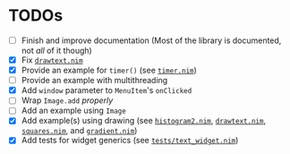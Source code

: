 # TODOs

- [ ] Finish and improve documentation (Most of the library is documented, not *all* of it though)
- [x] Fix [`drawtext.nim`](examples/drawtext.nim)
- [x] Provide an example for `timer()` (see [`timer.nim`](examples/timer.nim))
- [ ] Provide an example with multithreading
- [x] Add `window` parameter to `MenuItem`'s `onClicked`
- [ ] Wrap `Image.add` *properly*
- [ ] Add an example using `Image`
- [x] Add example(s) using drawing (see [`histogram2.nim`](examples/histogram2.nim), [`drawtext.nim`](examples/drawtext.nim), [`squares.nim`](examples/squares.nim), and [`gradient.nim`](examples/gradient.nim))
- [x] Add tests for widget generics (see [`tests/text_widget.nim`](tests/test_widget.nim))
